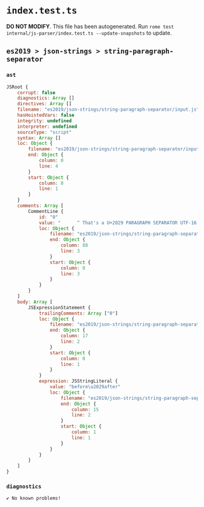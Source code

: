 # `index.test.ts`

**DO NOT MODIFY**. This file has been autogenerated. Run `rome test internal/js-parser/index.test.ts --update-snapshots` to update.

## `es2019 > json-strings > string-paragraph-separator`

### `ast`

```javascript
JSRoot {
	corrupt: false
	diagnostics: Array []
	directives: Array []
	filename: "es2019/json-strings/string-paragraph-separator/input.js"
	hasHoistedVars: false
	integrity: undefined
	interpreter: undefined
	sourceType: "script"
	syntax: Array []
	loc: Object {
		filename: "es2019/json-strings/string-paragraph-separator/input.js"
		end: Object {
			column: 0
			line: 4
		}
		start: Object {
			column: 0
			line: 1
		}
	}
	comments: Array [
		CommentLine {
			id: "0"
			value: "      ^ That's a U+2029 PARAGRAPH SEPARATOR UTF-16 char (between 'before' and 'after')"
			loc: Object {
				filename: "es2019/json-strings/string-paragraph-separator/input.js"
				end: Object {
					column: 88
					line: 3
				}
				start: Object {
					column: 0
					line: 3
				}
			}
		}
	]
	body: Array [
		JSExpressionStatement {
			trailingComments: Array ["0"]
			loc: Object {
				filename: "es2019/json-strings/string-paragraph-separator/input.js"
				end: Object {
					column: 17
					line: 2
				}
				start: Object {
					column: 0
					line: 1
				}
			}
			expression: JSStringLiteral {
				value: "before\u2029after"
				loc: Object {
					filename: "es2019/json-strings/string-paragraph-separator/input.js"
					end: Object {
						column: 15
						line: 2
					}
					start: Object {
						column: 1
						line: 1
					}
				}
			}
		}
	]
}
```

### `diagnostics`

```
✔ No known problems!

```
